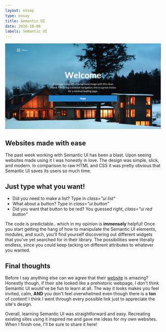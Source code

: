 ```yaml
---
layout: essay
type: essay
title: Semantic UI 
date: 2016-10-06
labels: Semantic UI
---
```


<img src="../images/Semantic.png" style="max-width:100%;">

## Websites made with ease

The past week working with Semantic UI has been a blast. Upon seeing websites made using it
I was honestly in love. The design was simple, slick, and modern. In comparison to raw HTML
and CSS it was pretty obvious that Semantic UI saves its users so much time. 

## Just type what you want!

* Did you need to make a list? Type in *class="ui list"*
* What about a button? Type in *class="ui button"*
* Did you want that button to be red? You guessed right, *class="ui red button"*

The code is predictable.. which in my opinion is **immensely** helpful! Once you start getting
the hang of how to manipulate the Semantic UI elements, modules, and such, you'll find yourself
discovering out different widgets that you've yet searched for in their library. The possibilities
were literally endless, since you could keep tacking on different attributes to whatever you wanted.

## Final thoughts

Before I say anything else can we agree that their [website](http://semantic-ui.com/) is amazing?
Honestly though, if their site looked like a prehistoric webpage, I don't think Semantic UI would've be fun to learn at all. 
The way it looks makes you feel invited, calm, **AND** you don't feel overwhelmed even though there is a <b>ton</b> of content!
I think I went through every possible link just to appreciate the site's design.

Overall, learning Semantic UI was straightforward and easy. Recreating existing sites using it
inspired me and gave me ideas for my own websites. When I finish one, I'll be sure to share it here!

